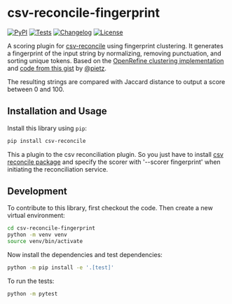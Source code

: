 # csv-reconcile-fingerprint

[![PyPI](https://img.shields.io/pypi/v/csv-reconcile-fingerprint.svg)](https://pypi.org/project/csv-reconcile-fingerprint/)
[![Tests](https://github.com/cutterkom/csv-reconcile-fingerprint/actions/workflows/test.yml/badge.svg)](https://github.com/cutterkom/csv-reconcile-fingerprint/actions/workflows/test.yml)
[![Changelog](https://img.shields.io/github/v/release/cutterkom/csv-reconcile-fingerprint?include_prereleases&label=changelog)](https://github.com/cutterkom/csv-reconcile-fingerprint/releases)
[![License](https://img.shields.io/badge/license-Apache%202.0-blue.svg)](https://github.com/cutterkom/csv-reconcile-fingerprint/blob/main/LICENSE)

A scoring plugin for [csv-reconcile](https://github.com/gitonthescene/csv-reconcile) using fingerprint clustering.
It generates a fingerprint of the input string by normalizing, removing punctuation, and sorting unique tokens. Based on the [OpenRefine clustering implementation](https://openrefine.org/docs/technical-reference/clustering-in-depth) and [code from this gist](https://gist.github.com/pietz/d6197f64c34d273a6d456d7b736c028d) by [@pietz](https://github.com/pietz).

The resulting strings are compared with Jaccard distance to output a score between 0 and 100.

## Installation and Usage

Install this library using `pip`:
```bash
pip install csv-reconcile
```

This a plugin to the csv reconciliation plugin. So you just have to install [csv reconcile package](https://github.com/gitonthescene/csv-reconcile) and specify the scorer with '--scorer fingerprint' when initiating the reconciliation service.

## Development

To contribute to this library, first checkout the code. Then create a new virtual environment:
```bash
cd csv-reconcile-fingerprint
python -m venv venv
source venv/bin/activate
```
Now install the dependencies and test dependencies:
```bash
python -m pip install -e '.[test]'
```
To run the tests:
```bash
python -m pytest
```
